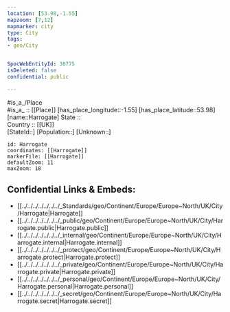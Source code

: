 ```yaml
---
location: [53.98,-1.55] 
mapzoom: [7,12] 
mapmarker: city 
type: City
tags:
- geo/City


SpocWebEntityId: 30775
isDeleted: false
confidential: public

---
```

#is_a_/Place  
#is_a_ :: [[Place]] 
[has_place_longitude::-1.55] 
[has_place_latitude::53.98] 
[name::Harrogate] 
State ::  
Country :: [[UK]]  
[StateId::] 
[Population::] 
[Unknown::] 


```leaflet
id: Harrogate
coordinates: [[Harrogate]] 
markerFile: [[Harrogate]] 
defaultZoom: 11 
maxZoom: 18
```


## Confidential Links & Embeds: 
- [[../../../../../../../_Standards/geo/Continent/Europe/Europe~North/UK/City/Harrogate|Harrogate]] 
- [[../../../../../../../_public/geo/Continent/Europe/Europe~North/UK/City/Harrogate.public|Harrogate.public]] 
- [[../../../../../../../_internal/geo/Continent/Europe/Europe~North/UK/City/Harrogate.internal|Harrogate.internal]] 
- [[../../../../../../../_protect/geo/Continent/Europe/Europe~North/UK/City/Harrogate.protect|Harrogate.protect]] 
- [[../../../../../../../_private/geo/Continent/Europe/Europe~North/UK/City/Harrogate.private|Harrogate.private]] 
- [[../../../../../../../_personal/geo/Continent/Europe/Europe~North/UK/City/Harrogate.personal|Harrogate.personal]] 
- [[../../../../../../../_secret/geo/Continent/Europe/Europe~North/UK/City/Harrogate.secret|Harrogate.secret]] 
